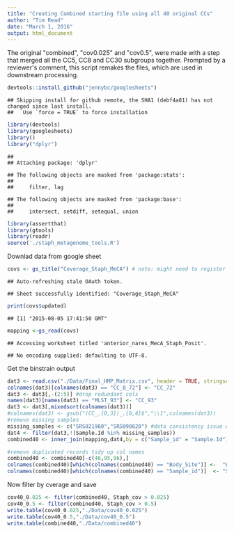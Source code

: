 ```yaml
---
title: "Creating Combined starting file using all 40 original CCs"
author: "Tim Read"
date: "March 1, 2016"
output: html_document
---
```


The original "combined", "cov0.025" and "cov0.5", were made with a step that merged all the CC5, CC8 and CC30 subgroups together.  Prompted by a reviewer's comment, this script remakes the files, which are used in downstream processing.


```r
devtools::install_github("jennybc/googlesheets")
```

```
## Skipping install for github remote, the SHA1 (debf4a81) has not changed since last install.
##   Use `force = TRUE` to force installation
```


```r
library(devtools)
library(googlesheets)
library()
library("dplyr")
```

```
## 
## Attaching package: 'dplyr'
```

```
## The following objects are masked from 'package:stats':
## 
##     filter, lag
```

```
## The following objects are masked from 'package:base':
## 
##     intersect, setdiff, setequal, union
```

```r
library(assertthat)
library(gtools)
library(readr)
source('./staph_metagenome_tools.R')
```

Downlad data from google sheet

```r
covs <- gs_title("Coverage_Staph_MeCA") # note: might need to register app with google here .
```

```
## Auto-refreshing stale OAuth token.
```

```
## Sheet successfully identified: "Coverage_Staph_MeCA"
```

```r
print(covs$updated)
```

```
## [1] "2015-08-05 17:41:50 GMT"
```

```r
mapping <-gs_read(covs)
```

```
## Accessing worksheet titled 'anterior_nares_MecA_Staph_Posit'.
```

```
## No encoding supplied: defaulting to UTF-8.
```

Get the binstrain output


```r
dat3 <- read.csv("./Data/Final_HMP_Matrix.csv", header = TRUE, stringsAsFactors = FALSE)
colnames(dat3)[colnames(dat3) == "CC_8_72"] <- "CC_72"
dat3 <- dat3[,-(2:5)] #drop redundant cols
names(dat3)[names(dat3) == "MLST_93"] <- "CC_93"
dat3 <- dat3[,mixedsort(colnames(dat3))]
#colnames(dat3) <- gsub("(CC_.{0,3})_.{0,4}$","\\1",colnames(dat3))
#remove missing samples
missing_samples <- c("SRS021960","SRS098620") #data consistency issue with these samples
dat4 <- filter(dat3,!(Sample.Id %in% missing_samples))
combined40 <- inner_join(mapping,dat4,by = c("Sample_id" = "Sample.Id"))

#remove duplicated records tidy up col names
combined40 <- combined40[-c(46,95,96),]
colnames(combined40)[which(colnames(combined40) == "Body_Site")] <-  "Body.site"
colnames(combined40)[which(colnames(combined40) == "Sample_id")]  <- "Sample.Id"
```
Now filter by cverage and save

```r
cov40_0.025 <- filter(combined40, Staph_cov > 0.025)
cov40_0.5 <- filter(combined40, Staph_cov > 0.5)
write.table(cov40_0.025,"./Data/cov40_0.025")
write.table(cov40_0.5,"./Data/cov40_0.5")
write.table(combined40,"./Data/combined40")
```


